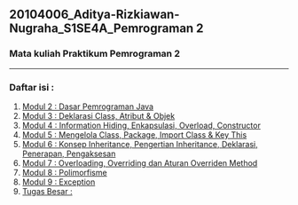 ## 20104006_Aditya-Rizkiawan-Nugraha_S1SE4A_Pemrograman 2

### Mata kuliah Praktikum Pemrograman 2

<hr>

### Daftar isi : 
1. [Modul 2 : Dasar Pemrograman Java](https://github.com/adityarizn31/20104006_Aditya-Rizkiawan-Nugraha_S1SE4A_Pemrograman2/tree/modul0)
2. [Modul 3 : Deklarasi Class, Atribut & Objek](https://github.com/adityarizn31/20104006_Aditya-Rizkiawan-Nugraha_S1SE4A_Pemrograman2/tree/modul3)
3. [Modul 4 : Information Hiding, Enkapsulasi, Overload, Constructor](https://github.com/adityarizn31/20104006_Aditya-Rizkiawan-Nugraha_S1SE4A_Pemrograman2/tree/modul4)
4. [Modul 5 : Mengelola Class, Package, Import Class & Key This](https://github.com/adityarizn31/20104006_Aditya-Rizkiawan-Nugraha_S1SE4A_Pemrograman2/tree/modul5)
5. [Modul 6 : Konsep Inheritance, Pengertian Inheritance, Deklarasi, Penerapan, Pengaksesan](https://github.com/adityarizn31/20104006_Aditya-Rizkiawan-Nugraha_S1SE4A_Pemrograman2/tree/modul6)
6. [Modul 7 : Overloading, Overriding dan Aturan Overriden Method](https://github.com/adityarizn31/20104006_Aditya-Rizkiawan-Nugraha_S1SE4A_Pemrograman2/tree/modul7)
7. [Modul 8 : Polimorfisme](https://github.com/adityarizn31/20104006_Aditya-Rizkiawan-Nugraha_S1SE4A_Pemrograman2/tree/modul8)
8. [Modul 9 : Exception](https://github.com/adityarizn31/20104006_Aditya-Rizkiawan-Nugraha_S1SE4A_Pemrograman2/tree/modul9)
9. [Tugas Besar : ]()
